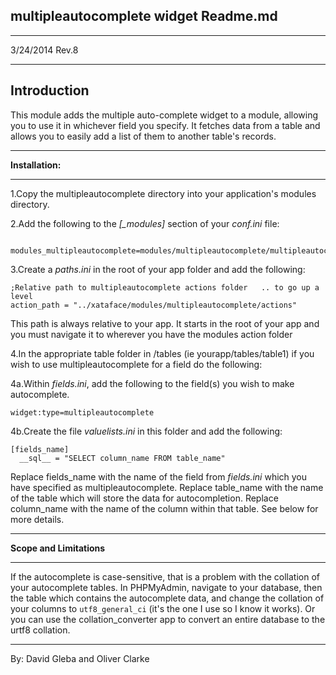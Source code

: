 **multipleautocomplete widget Readme.md**
-
---
3/24/2014 Rev.8

---
Introduction
-

This module adds the multiple auto-complete widget to a module, allowing you to use it in whichever field you specify. It fetches data from a table and allows you to easily add a list of them to another table's records.

---

**Installation:**

---

1.Copy the multipleautocomplete directory into your application's modules directory.

2.Add the following to the *[_modules]* section of your *conf.ini* file:

```
  modules_multipleautocomplete=modules/multipleautocomplete/multipleautocomplete.php
```

3.Create a *paths.ini* in the root of your app folder and add the following:

```
;Relative path to multipleautocomplete actions folder	.. to go up a level
action_path = "../xataface/modules/multipleautocomplete/actions"
```

This path is always relative to your app. It starts in the root of your app and you must navigate it to wherever you have the modules action folder

4.In the appropriate table folder in /tables (ie yourapp/tables/table1) if you wish to use multipleautocomplete for a field do the following:

4a.Within *fields.ini*, add the following to the field(s) you wish to make autocomplete.

```
widget:type=multipleautocomplete
```

4b.Create the file *valuelists.ini* in this folder and add the following:

```
[fields_name]
  __sql__ = "SELECT column_name FROM table_name"
```

Replace fields_name with the name of the field from *fields.ini* which you have specified as multipleautocomplete. Replace table_name with the name of the table which will store the data for autocompletion. Replace column_name with the name of the column within that table. See below for more details.

---

**Scope and Limitations**

---

If the autocomplete is case-sensitive, that is a problem with the collation of your autocomplete tables. In PHPMyAdmin, navigate to your database, then the table which contains the autocomplete data, and change the collation of your columns to ```utf8_general_ci``` (it's the one I use so I know it works). Or you can use the collation_converter app to convert an entire database to the urtf8 collation.

---

By: David Gleba and Oliver Clarke